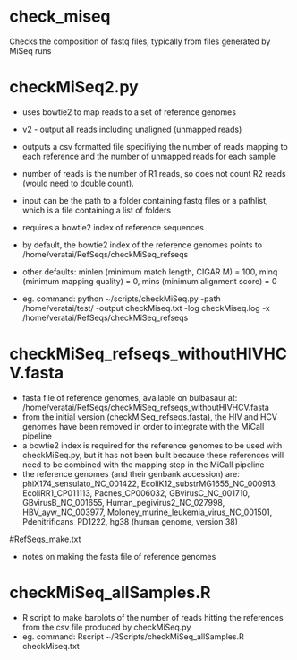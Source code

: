 # check_miseq
Checks the composition of fastq files, typically from files generated by MiSeq runs

# checkMiSeq2.py
- uses bowtie2 to map reads to a set of reference genomes
- v2 - output all reads including unaligned (unmapped reads)
- outputs a csv formatted file specifiying the number of reads mapping to each reference and the number of unmapped reads for each sample
- number of reads is the number of R1 reads, so does not count R2 reads (would need to double count).
- input can be the path to a folder containing fastq files or a pathlist, which is a file containing a list of folders
- requires a bowtie2 index of reference sequences
- by default, the bowtie2 index of the reference genomes points to /home/veratai/RefSeqs/checkMiSeq_refseqs
- other defaults:
  minlen (minimum match length, CIGAR M) = 100, 
  minq (minimum mapping quality) = 0, 
  mins (minimum alignment score) = 0

- eg. command: 
python ~/scripts/checkMiSeq.py -path /home/veratai/test/ -output checkMiseq.txt -log checkMiseq.log -x /home/veratai/RefSeqs/checkMiSeq_refseqs

# checkMiSeq_refseqs_withoutHIVHCV.fasta
- fasta file of reference genomes, available on bulbasaur at: /home/veratai/RefSeqs/checkMiSeq_refseqs_withoutHIVHCV.fasta
- from the initial version (checkMiSeq_refseqs.fasta), the HIV and HCV genomes have been removed in order to integrate with the MiCall pipeline
- a bowtie2 index is required for the reference genomes to be used with checkMiSeq.py, but it has not been built because these references will need to be combined with the mapping step in the MiCall pipeline
- the reference genomes (and their genbank accession) are:
  phiX174_sensulato_NC_001422, 
  EcoliK12_substrMG1655_NC_000913, 
  EcoliRR1_CP011113, 
  Pacnes_CP006032, 
  GBvirusC_NC_001710, 
  GBvirusB_NC_001655, 
  Human_pegivirus2_NC_027998, 
  HBV_ayw_NC_003977, 
  Moloney_murine_leukemia_virus_NC_001501, 
  Pdenitrificans_PD1222, 
  hg38 (human genome, version 38)

#RefSeqs_make.txt
- notes on making the fasta file of reference genomes

# checkMiSeq_allSamples.R
- R script to make barplots of the number of reads hitting the references from the csv file produced by checkMiSeq.py
- eg. command: 
Rscript ~/RScripts/checkMiSeq_allSamples.R checkMiseq.txt

